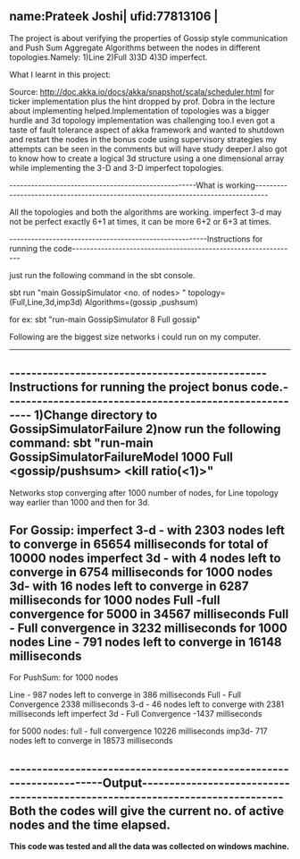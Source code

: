 name:Prateek Joshi|
ufid:77813106	  |		
-------------------

The project is about verifying the properties of Gossip style communication and Push Sum Aggregate Algorithms between the nodes in different topologies.Namely:
1)Line
2)Full
3)3D
4)3D imperfect.



What I learnt in this project:

Source: http://doc.akka.io/docs/akka/snapshot/scala/scheduler.html for ticker implementation plus the hint dropped by prof. Dobra in the lecture 
about implementing helped.Implementation of topologies was a bigger hurdle and 3d topology implementation was challenging too.I even got a taste 
of fault tolerance aspect of akka framework and wanted to shutdown and restart the nodes in the bonus code using supervisory strategies my attempts 
can be seen in the comments but will have study deeper.I also got to know how to create a logical 3d structure using a one dimensional array while 
implementing the 3-D and 3-D imperfect topologies.  

----------------------------------------------------What is working---------------------------------------------------------------------------------

All the topologies and both the algorithms are working.
imperfect 3-d may not be perfect exactly 6+1 at times, it can be more 6+2 or 6+3 at times.

-------------------------------------------------------Instructions for running the code---------------------------------------------------------------

just run the following command in the sbt console.

sbt run "main GossipSimulator <no. of nodes> <topology> <Algorithm> "
topology=(Full,Line,3d,imp3d)
Algorithms=(gossip ,pushsum)

for ex: sbt "run-main GossipSimulator 8 Full gossip"

Following are the biggest size networks i could run on my computer. 

------------------------------------------------------------------------------------------------------------------------------------------------------
-----------------------------------------------Instructions for running the project bonus code.--------------------------------------------------------
1)Change directory to GossipSimulatorFailure
2)now run the following command: sbt "run-main GossipSimulatorFailureModel 1000 Full <gossip/pushsum> <kill ratio(<1)>"
-------------------------------------------------------------------------------------------------------------------------------------------------------

Networks stop converging after 1000 number of nodes, for Line topology way earlier than 1000 and then for 3d.


For Gossip:
imperfect 3-d - with 2303 nodes left to converge in 65654 milliseconds for total of 10000 nodes
imperfect 3d - with 4 nodes left to converge in 6754 milliseconds for 1000 nodes
3d- with 16 nodes left to converge in 6287 milliseconds for 1000 nodes
Full -full convergence for 5000 in 34567 milliseconds
Full - Full convergence in 3232 milliseconds for 1000 nodes 
Line - 791 nodes left to converge in  16148 milliseconds
-----------------------------------------------------------------------------------------------------------------------------------------------------
For PushSum:
for 1000 nodes

Line - 987 nodes left to converge in 386 milliseconds
Full - Full Convergence  2338 milliseconds
3-d - 46 nodes left to converge with 2381 milliseconds left
imperfect 3d - Full Convergence -1437 milliseconds

for 5000 nodes:
full - full convergence 10226 milliseconds
imp3d- 717 nodes left to converge in 18573 milliseconds

--------------------------------------------------------------------Output-----------------------------------------------------------------------------
Both the codes will give the current no. of active nodes and the time elapsed.
-------------------------------------------------------------------------------------------------------------------------------------------------------



**This code was tested and all the data was collected on windows machine.**


